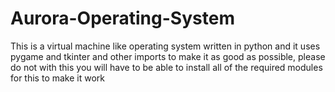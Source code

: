 # Aurora-Operating-System
This is a virtual machine like operating system written in python and it uses pygame and tkinter and other imports to make it as good as possible, please do not with this you will have to be able to install all of the required modules for this to make it work
